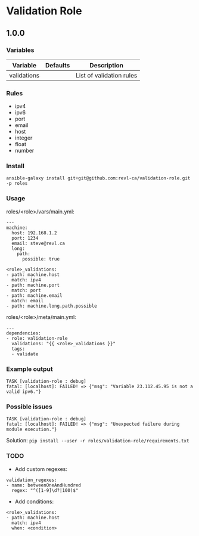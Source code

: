 # Validation Role

## 1.0.0

### Variables

| Variable | Defaults | Description |
| -------- | -------- | ----------- |
| validations | | List of validation rules |


### Rules

- ipv4
- ipv6
- port
- email
- host
- integer
- float
- number

### Install

`ansible-galaxy install git+git@github.com:revl-ca/validation-role.git -p roles`

### Usage

roles/&lt;role&gt;/vars/main.yml:

```
---
machine:
  host: 192.168.1.2
  port: 1234
  email: steve@revl.ca
  long:
    path:
      possible: true

<role>_validations:
- path: machine.host
  match: ipv4
- path: machine.port
  match: port
- path: machine.email
  match: email
- path: machine.long.path.possible

```

roles/&lt;role&gt;/meta/main.yml:

```
---
dependencies:
- role: validation-role
  validations: "{{ <role>_validations }}"
  tags:
  - validate
```

### Example output

```
TASK [validation-role : debug]
fatal: [localhost]: FAILED! => {"msg": "Variable 23.112.45.95 is not a valid ipv6."}
```

### Possible issues

```
TASK [validation-role : debug]
fatal: [localhost]: FAILED! => {"msg": "Unexpected failure during module execution."}
```

Solution: `pip install --user -r roles/validation-role/requirements.txt`

### TODO

- Add custom regexes:

```
validation_regexes:
- name: betweenOneAndHundred
  regex: "^([1-9]\d?|100)$"
```

- Add conditions:

```
<role>_validations:
- path: machine.host
  match: ipv4
  when: <condition>
```
